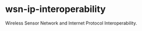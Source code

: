wsn-ip-interoperability
=======================

Wireless Sensor Network and Internet Protocol Interoperability.
